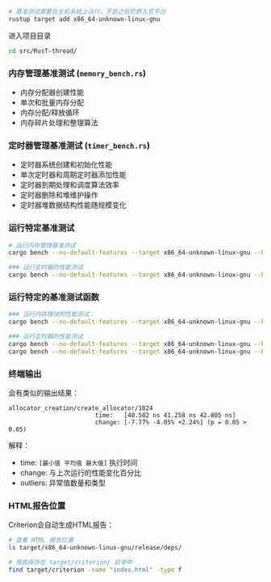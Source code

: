 ```bash
# 基准测试需要在主机系统上运行，不是之前的嵌入式平台
rustup target add x86_64-unknown-linux-gnu

```

进入项目目录
```bash
cd src/RusT-thread/
```

### 内存管理基准测试 (`memory_bench.rs`)
- 内存分配器创建性能
- 单次和批量内存分配
- 内存分配/释放循环
- 内存碎片处理和整理算法
### 定时器管理基准测试 (`timer_bench.rs`)
- 定时器系统创建和初始化性能
- 单次定时器和周期定时器添加性能
- 定时器到期处理和调度算法效率
- 定时器删除和堆维护操作
- 定时器堆数据结构性能随规模变化

### 运行特定基准测试
```bash
# 运行内存管理基准测试
cargo bench --no-default-features --target x86_64-unknown-linux-gnu --bench memory_bench

### 运行定时器的性能测试
cargo bench --no-default-features --target x86_64-unknown-linux-gnu --bench timer_bench

```

### 运行特定的基准测试函数
```bash
### 运行内存模块的性能测试：
cargo bench --no-default-features --target x86_64-unknown-linux-gnu --bench memory_bench -- single_allocation

### 运行定时器的性能测试
cargo bench --no-default-features --target x86_64-unknown-linux-gnu --bench timer_bench -- timer_creation
cargo bench --no-default-features --target x86_64-unknown-linux-gnu --bench timer_bench -- heap_operations

```

### 终端输出
会有类似的输出结果：
```
allocator_creation/create_allocator/1024
                        time:   [40.502 ns 41.258 ns 42.805 ns]
                        change: [-7.77% -4.05% +2.24%] (p = 0.05 > 0.05)
```

解释：
- time: `[最小值 平均值 最大值]` 执行时间
- change: 与上次运行的性能变化百分比
- outliers: 异常值数量和类型

### HTML报告位置
Criterion会自动生成HTML报告：

```bash
# 查看 HTML 报告位置
ls target/x86_64-unknown-linux-gnu/release/deps/

# 报告保存在 target/criterion/ 目录中
find target/criterion -name "index.html" -type f
```